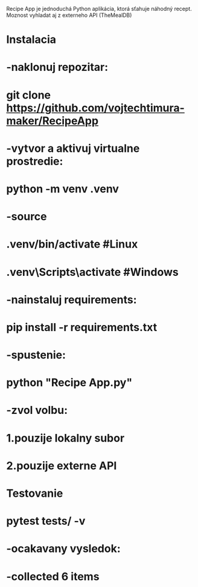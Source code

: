 Recipe App je jednoduchá Python aplikácia, ktorá sťahuje náhodný recept.
Moznost vyhladat aj z externeho API (TheMealDB)

# Instalacia
#  -naklonuj repozitar:
#  git clone https://github.com/vojtechtimura-maker/RecipeApp
#  -vytvor a aktivuj virtualne prostredie:
#  python -m venv .venv
#  -source
# .venv/bin/activate      #Linux
# .venv\Scripts\activate  #Windows
#  -nainstaluj requirements:
#  pip install -r requirements.txt
#  -spustenie:
#  python "Recipe App.py"
#  -zvol volbu:
# 1.pouzije lokalny subor
# 2.pouzije externe API
# Testovanie
#  pytest tests/ -v
#  -ocakavany vysledok:
#  -collected 6 items
